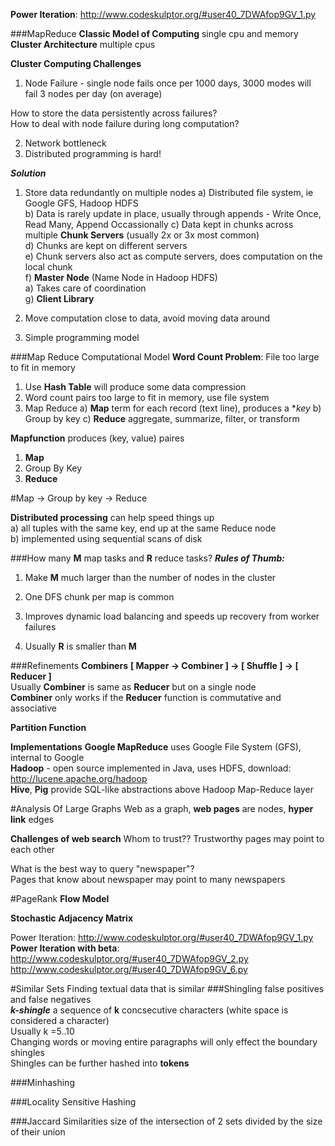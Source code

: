 **Power Iteration**: http://www.codeskulptor.org/#user40_7DWAfop9GV_1.py  

###MapReduce
**Classic Model of Computing** single cpu and memory  
**Cluster Architecture** multiple cpus  

**Cluster Computing Challenges**
1. Node Failure - single node fails once per 1000 days, 3000 modes will fail 3 nodes per day (on average)

How to store the data persistently across failures?  
How to deal with node failure during long computation?  

2. Network bottleneck  
3. Distributed programming is hard!  

***Solution***
1. Store data redundantly on multiple nodes
    a) Distributed file system, ie Google GFS, Hadoop HDFS  
    b) Data is rarely update in place, usually through appends - Write Once, Read Many, Append Occassionally
    c) Data kept in chunks across multiple **Chunk Servers** (usually 2x or 3x most common)  
    d) Chunks are kept on different servers  
    e) Chunk servers also act as compute servers, does computation on the local chunk  
    f) **Master Node** (Name Node in Hadoop HDFS)  
        a) Takes care of coordination  
    g) **Client Library**  
    
2. Move computation close to data, avoid moving data around  
3. Simple programming model  

###Map Reduce Computational Model
**Word Count Problem**: File too large to fit in memory
  1) Use **Hash Table** will produce some data compression  
  2) Word count pairs too large to fit in memory, use file system
  3) Map Reduce
    a) **Map** term for each record (text line), produces a **key*
    b) Group by key
    c) **Reduce** aggregate, summarize, filter, or transform  
    
**Mapfunction** produces (key, value) paires  
1) **Map**
2) Group By Key
3) **Reduce**  

#Map -> Group by key -> Reduce


**Distributed processing** can help speed things up    
  a) all tuples with the same key, end up at the same Reduce node  
  b) implemented using sequential scans of disk  
      

###How many **M** map tasks and **R** reduce tasks?
***Rules of Thumb:***  
1) Make **M** much larger than the number of nodes in the cluster  
2) One DFS chunk per map is common  
3) Improves dynamic load balancing and speeds up recovery from worker failures

4) Usually **R** is smaller than **M**  


###Refinements
**Combiners**
**[ Mapper -> Combiner ] -> [ Shuffle ] -> [ Reducer ]**  
Usually **Combiner** is same as **Reducer** but on a single node  
**Combiner** only works if the **Reducer** function is commutative and associative  

**Partition Function**

**Implementations**
**Google MapReduce** uses Google File System (GFS), internal to Google  
**Hadoop** - open source implemented in Java, uses HDFS, download: http://lucene.apache.org/hadoop  
**Hive**, **Pig** provide SQL-like abstractions above Hadoop Map-Reduce layer  

#Analysis Of Large Graphs
Web as a graph, **web pages** are nodes, **hyper link** edges  

**Challenges of web search**
Whom to trust??
Trustworthy pages may point to each other  

What is the best way to query "newspaper"?  
Pages that know about newspaper may point to many newspapers  

#PageRank
**Flow Model**

**Stochastic Adjacency Matrix**

Power Iteration: http://www.codeskulptor.org/#user40_7DWAfop9GV_1.py
**Power Iteration with beta**: http://www.codeskulptor.org/#user40_7DWAfop9GV_2.py  
http://www.codeskulptor.org/#user40_7DWAfop9GV_6.py


#Similar Sets
Finding textual data that is similar
###Shingling
false positives and false negatives  
***k-shingle*** a sequence of **k** concsecutive characters (white space is considered a character)  
Usually k =5..10  
Changing words or moving entire paragraphs will only effect the boundary shingles  
Shingles can be further hashed into **tokens**  

###Minhashing

###Locality Sensitive Hashing

###Jaccard Similarities
size of the intersection of 2 sets divided by the size of their union  
